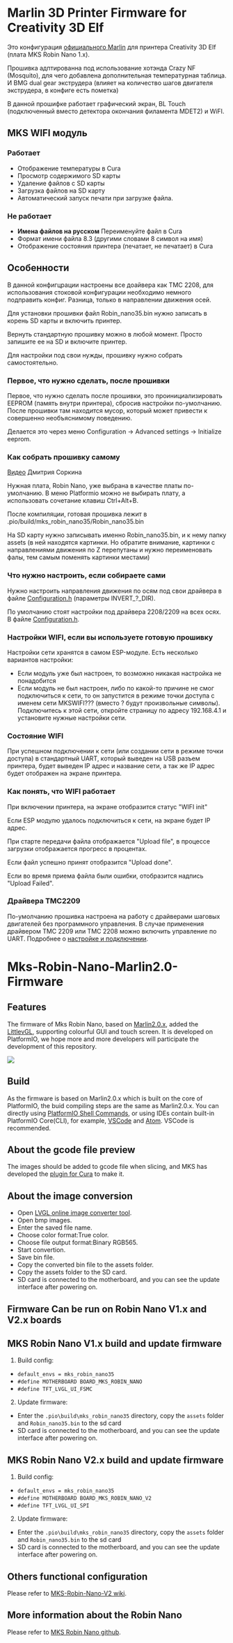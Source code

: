 # Marlin 3D Printer Firmware for Creativity 3D Elf

Это конфигурация [официального Marlin](https://github.com/MarlinFirmware/Marlin) для принтера Creativity 3D Elf (плата MKS Robin Nano 1.x).

Прошивка адптированна под использование хотэнда Crazy NF (Mosquito), для чего добавлена дополнительная температурная таблица.
И BMG dual gear экструдера (влияет на количество шагов двигателя экструдера, в конфиге есть пометка)

В данной прошифке работает графический экран, BL Touch (подключенный вместо детектора окончания филамента MDET2) и WiFI.

## MKS WIFI модуль

### Работает

* Отображение температуры в Cura
* Просмотр содержимого SD карты
* Удаление файлов с SD карты
* Загрузка файлов на SD карту
* Автоматический запуск печати при загрузке файла.

### Не работает

* **Имена файлов на русском** Переименуйте файл в Cura
* Формат имени файла 8.3 (другими словами 8 символ на имя)
* Отображение состояния принтера (печатает, не печатает) в Cura

## Особенности

В данной конфигцрации настроены все доайвера как TMC 2208, для использования стоковой конфигурации необходимо немного подправить конфиг.
Разница, только в направлении движения осей.

Для установки прошивки файл Robin_nano35.bin нужно записать в корень SD карты и включить принтер.

Вернуть стандартную прошивку можно в любой момент. Просто запишите ее на SD и включите принтер.

Для настройки под свои нужды, прошивку нужно собрать самостоятельно.

### Первое, что нужно сделать, после прошивки

Первое, что нужно сделать после прошивки, это проинициализировать EEPROM (память внутри принтера), сбросив настройки по-умолчанию. После прошивки там находится мусор, который может привести к совершенно необъяснимому поведению.

Делается это через меню Configuration -> Advanced settings -> Initialize eeprom.

### Как собрать прошивку самому

[Видео](https://www.youtube.com/watch?v=HirIZk0rWOQ) Дмитрия Соркина

Нужная плата, Robin Nano, уже выбрана в качестве платы по-умолчанию. В меню Platformio можно не выбирать плату, а использовать сочетание клавиш Ctrl+Alt+B.

После компиляции, готовая прошивка лежит в .pio/build/mks_robin_nano35/Robin_nano35.bin

На SD карту нужно записывать именно Robin_nano35.bin, и к нему папку assets (в ней находятся картинки. Но обратите внимание, картинки с направлениями движения по Z перепутаны и нужно переименовать фалы, тем самым поменять картинки местами)

### Что нужно настроить, если собираете сами

Нужно настроить направления движения по осям под свои драйвера в файле [Configuration.h](./Marlin/Configuration.h) (параметры INVERT_?_DIR).

По умолчанию стоят настройки под драйвера 2208/2209 на всех осях. В файле [Configuration.h](./Marlin/Configuration.h).

### Настройки WIFI, если вы используете готовую прошивку

Настройки сети хранятся в самом ESP-модуле. Есть несколько вариантов настройки:

* Если модуль уже был настроен, то возможно никакая настройка не понадобится
* Если модуль не был настроен, либо по какой-то причине не смог подключиться к сети, то он запустится в режиме точки доступа с именем сети MKSWIFI??? (вместо ? будут произвольные символы). Подключитесь к этой сети, откройте страницу по адресу 192.168.4.1 и установите нужные настройки сети.

### Состояние WIFI

При успешном подключении к сети (или создании сети в режиме точки доступа) в стандартный UART, который выведен на USB разъем принтера, будет выведен IP адрес и название сети, а так же IP адрес будет отображен на экране принтера.

### Как понять, что WIFI работает

При включении принтера, на экране отобразится статус "WIFI init"

Если ESP модулю удалось подключиться к сети, на экране будет IP адрес.

При старте передачи файла отображается "Upload file", в процессе загрузки отображается прогресс в процентах.

Если файл успешно принят отобразится "Upload done".

Если во время приема файла были ошибки, отобразится надпись "Upload Failed".

### Драйвера TMC2209

По-умолчанию прошивка настроена на работу с драйверами шаговых двигателей без программного управления. В случае применения драйвером TMC 2209 или TMC 2208 можно включить управление по UART. Подробнее о [настройке и подключении](https://sergey1560.github.io/fb4s_howto/tmc_uart/).

# Mks-Robin-Nano-Marlin2.0-Firmware
## Features
The firmware of Mks Robin Nano, based on [Marlin2.0.x](https://github.com/MarlinFirmware/Marlin), added the [LittlevGL](https://github.com/littlevgl/lvgl), supporting colourful GUI and touch screen. It is developed on PlatformIO, we hope more and more developers will participate the development of this repository.

![](https://github.com/makerbase-mks/Mks-Robin-Nano-Marlin2.0-Firmware/blob/master/Images/MKS_Robin_Nano_printing.png)

## Build
As the firmware is based on Marlin2.0.x which is built on the core of PlatformIO, the buid compiling steps are the same as Marlin2.0.x. You can directly using [PlatformIO Shell Commands](https://docs.platformio.org/en/latest/core/installation.html#piocore-install-shell-commands), or using IDEs contain built-in PlatformIO Core(CLI), for example, [VSCode](https://docs.platformio.org/en/latest/integration/ide/vscode.html#ide-vscode) and [Atom](https://docs.platformio.org/en/latest/integration/ide/atom.html). VSCode is recommended.

## About the gcode file preview
The images should be added to gcode file when slicing, and MKS has developed the [plugin for Cura](https://github.com/makerbase-mks/mks-wifi-plugin) to make it.

## About the image conversion
- Open [LVGL online image converter tool](https://lvgl.io/tools/imageconverter). 
- Open bmp images.
- Enter the saved file name.
- Choose color format:True color.
- Choose file output format:Binary RGB565.
- Start convertion.
- Save bin file.
- Copy the converted bin file to the assets folder.
- Copy the assets folder to the SD card.
- SD card is connected to the motherboard, and you can see the update interface after powering on.

## Firmware Can be run on Robin Nano V1.x and V2.x boards
## MKS Robin Nano V1.x build and update firmware

1. Build config:
     
- `default_envs = mks_robin_nano35`     
- `#define MOTHERBOARD BOARD_MKS_ROBIN_NANO`    
- `#define TFT_LVGL_UI_FSMC`

2. Update firmware:
   
- Enter the `.pio\build\mks_robin_nano35` directory, copy the `assets` folder and `Robin_nano35.bin` to the sd card
- SD card is connected to the motherboard, and you can see the update interface after powering on.   

## MKS Robin Nano V2.x build and update firmware

1. Build config:
     
- `default_envs = mks_robin_nano35`     
- `#define MOTHERBOARD BOARD_MKS_ROBIN_NANO_V2`    
- `#define TFT_LVGL_UI_SPI`

2. Update firmware:
   
- Enter the `.pio\build\mks_robin_nano35` directory, copy the `assets` folder and `Robin_nano35.bin` to the sd card
- SD card is connected to the motherboard, and you can see the update interface after powering on.   

## Others functional configuration
Please refer to [MKS-Robin-Nano-V2 wiki](https://github.com/makerbase-mks/MKS-Robin-Nano-V2/wiki/Marlin_firmware).

## More information about the Robin Nano
Please refer to [MKS Robin Nano github](https://github.com/makerbase-mks/MKS-Robin-Nano).
